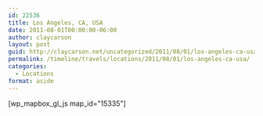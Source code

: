 ```yaml
---
id: 22536
title: Los Angeles, CA, USA
date: 2011-08-01T00:00:00-06:00
author: claycarson
layout: post
guid: http://claycarson.net/uncategorized/2011/08/01/los-angeles-ca-usa/
permalink: /timeline/travels/locations/2011/08/01/los-angeles-ca-usa/
categories:
  - Locations
format: aside
---
```

<div class="media-details"></div>

[wp_mapbox_gl_js map_id="15335"]